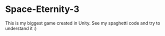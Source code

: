 # Space-Eternity-3
 This is my biggest game created in Unity. See my spaghetti code and try to understand it :)
